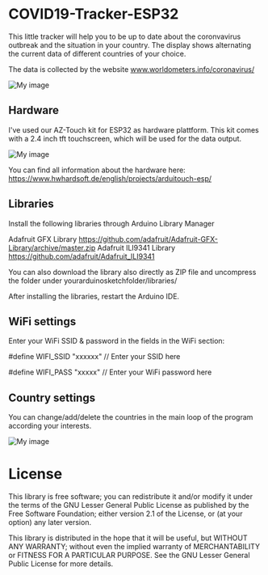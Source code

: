 # COVID19-Tracker-ESP32
This little tracker will help you to be up to date about the coronvavirus outbreak and the situation in your country. The display shows alternating the current data of different countries of your choice.

The data is collected by the website www.worldometers.info/coronavirus/

![My image](https://hackster.imgix.net/uploads/attachments/1089824/_tH0IrpXr0o.blob?auto=compress%2Cformat&w=900&h=675&fit=min)

## Hardware 

I've used our AZ-Touch kit for ESP32 as hardware plattform. This kit comes with a 2.4 inch tft touchscreen, which will be used for the data output.

![My image](https://hackster.imgix.net/uploads/attachments/1089826/mkr_extended_kit_8R81xIIxzy.jpg?auto=compress%2Cformat&w=680&h=510&fit=max)

You can find all information about the hardware here:
https://www.hwhardsoft.de/english/projects/arduitouch-esp/


## Libraries

Install the following libraries through Arduino Library Manager

Adafruit GFX Library https://github.com/adafruit/Adafruit-GFX-Library/archive/master.zip 
Adafruit ILI9341 Library https://github.com/adafruit/Adafruit_ILI9341 

You can also download the library also directly as ZIP file and uncompress the folder under yourarduinosketchfolder/libraries/   

After installing the libraries, restart the Arduino IDE. 

## WiFi settings

Enter your WiFi SSID & password in the fields in the WiFi section: 

#define WIFI_SSID "xxxxxx"    // Enter your SSID here 

#define WIFI_PASS "xxxxx"    // Enter your WiFi password here 


## Country settings

You can change/add/delete the countries in the main loop of the program according your interests.

![My image](https://hackster.imgix.net/uploads/attachments/1089828/grafik_eRLuAc5tGD.png?auto=compress%2Cformat&w=680&h=510&fit=max)



# License

This library is free software; you can redistribute it and/or
modify it under the terms of the GNU Lesser General Public
License as published by the Free Software Foundation; either
version 2.1 of the License, or (at your option) any later version.

This library is distributed in the hope that it will be useful,
but WITHOUT ANY WARRANTY; without even the implied warranty of
MERCHANTABILITY or FITNESS FOR A PARTICULAR PURPOSE.  See the GNU
Lesser General Public License for more details.
